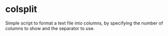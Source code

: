 # colsplit

Simple script to format a text file into columns, by specifying the number of columns to show and the separator to use.